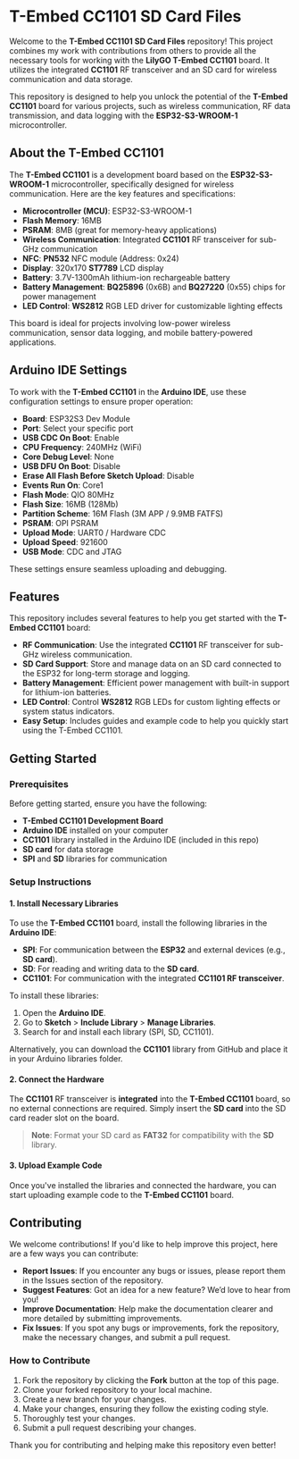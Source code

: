 # T-Embed CC1101 SD Card Files

Welcome to the **T-Embed CC1101 SD Card Files** repository! This project combines my work with contributions from others to provide all the necessary tools for working with the **LilyGO T-Embed CC1101** board. It utilizes the integrated **CC1101** RF transceiver and an SD card for wireless communication and data storage.

This repository is designed to help you unlock the potential of the **T-Embed CC1101** board for various projects, such as wireless communication, RF data transmission, and data logging with the **ESP32-S3-WROOM-1** microcontroller.

## About the T-Embed CC1101

The **T-Embed CC1101** is a development board based on the **ESP32-S3-WROOM-1** microcontroller, specifically designed for wireless communication. Here are the key features and specifications:

- **Microcontroller (MCU)**: ESP32-S3-WROOM-1
- **Flash Memory**: 16MB
- **PSRAM**: 8MB (great for memory-heavy applications)
- **Wireless Communication**: Integrated **CC1101** RF transceiver for sub-GHz communication
- **NFC**: **PN532** NFC module (Address: 0x24)
- **Display**: 320x170 **ST7789** LCD display
- **Battery**: 3.7V-1300mAh lithium-ion rechargeable battery
- **Battery Management**: **BQ25896** (0x6B) and **BQ27220** (0x55) chips for power management
- **LED Control**: **WS2812** RGB LED driver for customizable lighting effects

This board is ideal for projects involving low-power wireless communication, sensor data logging, and mobile battery-powered applications.

## Arduino IDE Settings

To work with the **T-Embed CC1101** in the **Arduino IDE**, use these configuration settings to ensure proper operation:

- **Board**: ESP32S3 Dev Module
- **Port**: Select your specific port
- **USB CDC On Boot**: Enable
- **CPU Frequency**: 240MHz (WiFi)
- **Core Debug Level**: None
- **USB DFU On Boot**: Disable
- **Erase All Flash Before Sketch Upload**: Disable
- **Events Run On**: Core1
- **Flash Mode**: QIO 80MHz
- **Flash Size**: 16MB (128Mb)
- **Partition Scheme**: 16M Flash (3M APP / 9.9MB FATFS)
- **PSRAM**: OPI PSRAM
- **Upload Mode**: UART0 / Hardware CDC
- **Upload Speed**: 921600
- **USB Mode**: CDC and JTAG

These settings ensure seamless uploading and debugging.

## Features

This repository includes several features to help you get started with the **T-Embed CC1101** board:

- **RF Communication**: Use the integrated **CC1101** RF transceiver for sub-GHz wireless communication.
- **SD Card Support**: Store and manage data on an SD card connected to the ESP32 for long-term storage and logging.
- **Battery Management**: Efficient power management with built-in support for lithium-ion batteries.
- **LED Control**: Control **WS2812** RGB LEDs for custom lighting effects or system status indicators.
- **Easy Setup**: Includes guides and example code to help you quickly start using the T-Embed CC1101.

## Getting Started

### Prerequisites

Before getting started, ensure you have the following:

- **T-Embed CC1101 Development Board**
- **Arduino IDE** installed on your computer
- **CC1101** library installed in the Arduino IDE (included in this repo)
- **SD card** for data storage
- **SPI** and **SD** libraries for communication

### Setup Instructions

#### 1. Install Necessary Libraries

To use the **T-Embed CC1101** board, install the following libraries in the **Arduino IDE**:

- **SPI**: For communication between the **ESP32** and external devices (e.g., **SD card**).
- **SD**: For reading and writing data to the **SD card**.
- **CC1101**: For communication with the integrated **CC1101 RF transceiver**.

To install these libraries:

1. Open the **Arduino IDE**.
2. Go to **Sketch** > **Include Library** > **Manage Libraries**.
3. Search for and install each library (SPI, SD, CC1101).

Alternatively, you can download the **CC1101** library from GitHub and place it in your Arduino libraries folder.

#### 2. Connect the Hardware

The **CC1101** RF transceiver is **integrated** into the **T-Embed CC1101** board, so no external connections are required. Simply insert the **SD card** into the SD card reader slot on the board.

> **Note**: Format your SD card as **FAT32** for compatibility with the **SD** library.

#### 3. Upload Example Code

Once you've installed the libraries and connected the hardware, you can start uploading example code to the **T-Embed CC1101** board.

## Contributing

We welcome contributions! If you'd like to help improve this project, here are a few ways you can contribute:

- **Report Issues**: If you encounter any bugs or issues, please report them in the Issues section of the repository.
- **Suggest Features**: Got an idea for a new feature? We’d love to hear from you!
- **Improve Documentation**: Help make the documentation clearer and more detailed by submitting improvements.
- **Fix Issues**: If you spot any bugs or improvements, fork the repository, make the necessary changes, and submit a pull request.

### How to Contribute

1. Fork the repository by clicking the **Fork** button at the top of this page.
2. Clone your forked repository to your local machine.
3. Create a new branch for your changes.
4. Make your changes, ensuring they follow the existing coding style.
5. Thoroughly test your changes.
6. Submit a pull request describing your changes.

Thank you for contributing and helping make this repository even better!

